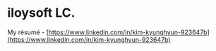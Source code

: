# iloysoft LC.

My résumé - [https://www.linkedin.com/in/kim-kyunghyun-923647b](https://www.linkedin.com/in/kim-kyunghyun-923647b)
